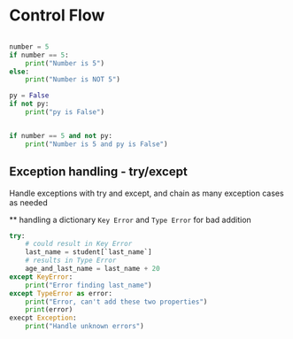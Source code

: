 # Control Flow


```python

number = 5
if number == 5:
    print("Number is 5")
else:
    print("Number is NOT 5")

py = False
if not py:
    print("py is False")


if number == 5 and not py:
    print("Number is 5 and py is False")
```

## Exception handling - try/except

Handle exceptions with try and except, and chain as many exception cases as needed

** handling a dictionary `Key Error` and `Type Error` for bad addition

```python
try:
    # could result in Key Error
    last_name = student[`last_name`]
    # results in Type Error
    age_and_last_name = last_name + 20
except KeyError:
    print("Error finding last_name")
except TypeError as error:
    print("Error, can't add these two properties")
    print(error)
execpt Exception:
    print("Handle unknown errors")


```

